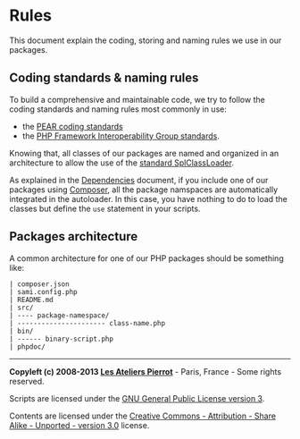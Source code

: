 Rules
=============

This document explain the coding, storing and naming rules we use in our packages.


## Coding standards & naming rules

To build a comprehensive and maintainable code, we try to follow the coding standards and
naming rules most commonly in use:

-   the [PEAR coding standards](http://pear.php.net/manual/en/standards.php)
-   the [PHP Framework Interoperability Group standards](https://github.com/php-fig/fig-standards).

Knowing that, all classes of our packages are named and organized in an architecture to
allow the use of the [standard SplClassLoader](https://gist.github.com/jwage/221634).

As explained in the [Dependencies](Dependencies.md) document, if you include one of our
packages using [Composer](http://getcomposer.org/), all the package namspaces are 
automatically integrated in the autoloader. In this case, you have nothing to do to load
the classes but define the `use` statement in your scripts.


## Packages architecture

A common architecture for one of our PHP packages should be something like:

    | composer.json
    | sami.config.php
    | README.md
    | src/
    | ---- package-namespace/
    | ---------------------- class-name.php
    | bin/
    | ------ binary-script.php
    | phpdoc/


----
**Copyleft (c) 2008-2013 [Les Ateliers Pierrot](http://www.ateliers-pierrot.fr/)** - Paris, France - Some rights reserved.

Scripts are licensed under the [GNU General Public License version 3](http://www.gnu.org/licenses/gpl.html).

Contents are licensed under the [Creative Commons - Attribution - Share Alike - Unported - version 3.0](http://creativecommons.org/licenses/by-sa/3.0/) license.
